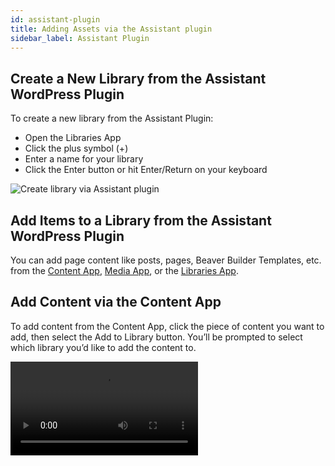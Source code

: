 ```yaml
---
id: assistant-plugin
title: Adding Assets via the Assistant plugin
sidebar_label: Assistant Plugin
---
```


## ​Create a New Library from the Assistant WordPress Plugin

To create a new library from the Assistant Plugin:

* Open the Libraries App
* Click the plus symbol (+)
* Enter a name for your library
* Click the Enter button or hit Enter/Return on your keyboard 

![Create library via Assistant plugin](/img/assistant/cloud--libraries--adding-content--2.jpg)

## Add Items to a Library from the Assistant WordPress Plugin

You can add page content like posts, pages, Beaver Builder Templates, etc. from the [Content App](../../../plugin/apps/content.md), [Media App](../../../plugin/apps/media.md), or the [Libraries App](../../../plugin/apps/libraries.md).

## Add Content via the Content App

To add content from the Content App, click the piece of content you want to add, then select the Add to Library button.  You’ll be prompted to select which library you’d like to add the content to.

<video autoPlay loop>
<source src="/video/assistant/libraries--add-assets-content-app.mp4" type="video/mp4" />
<source src="/video/assistant/libraries--add-assets-content-app.webm" type="video/webm" />
</video>

